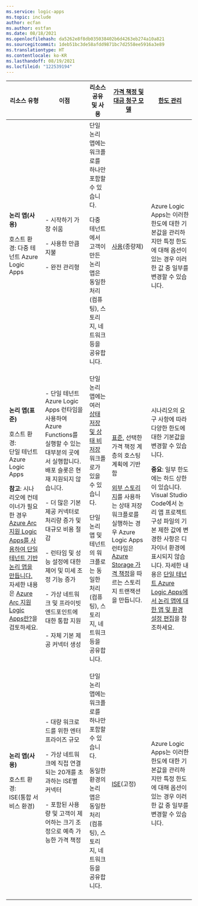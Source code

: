 ```yaml
---
ms.service: logic-apps
ms.topic: include
author: ecfan
ms.author: estfan
ms.date: 08/18/2021
ms.openlocfilehash: da5262e8f8db035038402b6d4263eb274a10a821
ms.sourcegitcommit: 1deb51bc3de58afdd9871bc7d2558ee5916a3e89
ms.translationtype: HT
ms.contentlocale: ko-KR
ms.lasthandoff: 08/19/2021
ms.locfileid: "122539194"
---
```

| 리소스 유형 | 이점 | 리소스 공유 및 사용 | [가격 책정 및 대금 청구 모델](../articles/logic-apps/logic-apps-pricing.md) | [한도 관리](../articles/logic-apps/logic-apps-limits-and-config.md) |
|---------------|----------|----------------------------|---------------------------------------------------------------------------|-----------------------------------------------------------------------------|
| **논리 앱(사용)** <p><p>호스트 환경: 다중 테넌트 Azure Logic Apps | - 시작하기 가장 쉬움 <p><p>- 사용한 만큼 지불 <p><p>- 완전 관리형 | 단일 논리 앱에는 워크플로를 하나만 포함할 수 있습니다. <p><p>다중 테넌트에서 고객이 만든 논리 앱은 동일한 처리(컴퓨팅), 스토리지, 네트워크 등을 공유합니다. | [사용](../articles/logic-apps/logic-apps-pricing.md#consumption-pricing)(종량제) | Azure Logic Apps는 이러한 한도에 대한 기본값을 관리하지만 특정 한도에 대해 옵션이 있는 경우 이러한 값 중 일부를 변경할 수 있습니다. |
| **논리 앱(표준)** <p><p>호스트 환경: <br>단일 테넌트 Azure Logic Apps <p><p>**참고**: 시나리오에 컨테이너가 필요한 경우 [Azure Arc 지원 Logic Apps를 사용하여 단일 테넌트 기반 논리 앱을 만듭니다.](../articles/logic-apps/azure-arc-enabled-logic-apps-create-deploy-workflows.md) 자세한 내용은 [Azure Arc 지원 Logic Apps란?](../articles/logic-apps/azure-arc-enabled-logic-apps-overview.md)을 검토하세요. | - 단일 테넌트 Azure Logic Apps 런타임을 사용하여 Azure Functions를 실행할 수 있는 대부분의 곳에서 실행합니다. 배포 슬롯은 현재 지원되지 않습니다. <p><p>- 더 많은 기본 제공 커넥터로 처리량 증가 및 대규모 비용 절감 <p><p>- 런타임 및 성능 설정에 대한 제어 및 미세 조정 기능 증가 <p><p>- 가상 네트워크 및 프라이빗 엔드포인트에 대한 통합 지원 <p><p>- 자체 기본 제공 커넥터 생성 | 단일 논리 앱에는 여러 [상태 저장 및 상태 비저장](../articles/logic-apps/single-tenant-overview-compare.md#stateful-stateless) 워크플로가 있을 수 있습니다.  <p><p>단일 논리 앱 및 테넌트의 워크플로는 동일한 처리(컴퓨팅), 스토리지, 네트워크 등을 공유합니다. | [표준](../articles/logic-apps/logic-apps-pricing.md#standard-pricing), 선택한 가격 책정 계층의 호스팅 계획에 기반함 <p><p>[외부 스토리지](../articles/azure-functions/storage-considerations.md#storage-account-requirements)를 사용하는 상태 저장 워크플로를 실행하는 경우 Azure Logic Apps 런타임은 [Azure Storage 가격 책정](https://azure.microsoft.com/pricing/details/storage/)을 따르는 스토리지 트랜잭션을 만듭니다. | 시나리오의 요구 사항에 따라 다양한 한도에 대한 기본값을 변경할 수 있습니다. <p><p>**중요**: 일부 한도에는 하드 상한이 있습니다. Visual Studio Code에서 논리 앱 프로젝트 구성 파일의 기본 제한 값에 변경한 사항은 디자이너 환경에 표시되지 않습니다. 자세한 내용은 [단일 테넌트 Azure Logic Apps에서 논리 앱에 대한 앱 및 환경 설정 편집](../articles/logic-apps/edit-app-settings-host-settings.md)을 참조하세요. |
| **논리 앱(사용)** <p><p>호스트 환경: <br>ISE(통합 서비스 환경) | - 대량 워크로드를 위한 엔터프라이즈 규모 <p><p>- 가상 네트워크에 직접 연결되는 20개를 초과하는 ISE별 커넥터 <p><p>- 포함된 사용량 및 고객이 제어하는 크기 조정으로 예측 가능한 가격 책정 | 단일 논리 앱에는 워크플로를 하나만 포함할 수 있습니다. <p><p>동일한 환경의 논리 앱은 동일한 처리(컴퓨팅), 스토리지, 네트워크 등을 공유합니다. | [ISE](../articles/logic-apps/logic-apps-pricing.md#ise-pricing)(고정) | Azure Logic Apps는 이러한 한도에 대한 기본값을 관리하지만 특정 한도에 대해 옵션이 있는 경우 이러한 값 중 일부를 변경할 수 있습니다. |
||||||